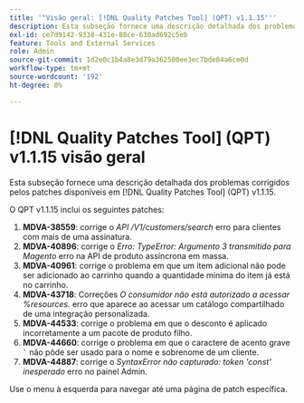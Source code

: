 ```yaml
---
title: '"Visão geral: [!DNL Quality Patches Tool] (QPT) v1.1.15'''
description: Esta subseção fornece uma descrição detalhada dos problemas corrigidos pelos patches disponíveis em [!DNL Quality Patches Tool] (QPT) v1.1.15.
exl-id: ce7d9142-9338-431e-88ce-630ad692c5eb
feature: Tools and External Services
role: Admin
source-git-commit: 1d2e0c1b4a8e3d79a362500ee3ec7bde84a6ce0d
workflow-type: tm+mt
source-wordcount: '192'
ht-degree: 0%

---
```


# [!DNL Quality Patches Tool] (QPT) v1.1.15 visão geral

Esta subseção fornece uma descrição detalhada dos problemas corrigidos pelos patches disponíveis em [!DNL Quality Patches Tool] (QPT) v1.1.15.

O QPT v1.1.15 inclui os seguintes patches:

1. **MDVA-38559**: corrige o *API /V1/customers/search* erro para clientes com mais de uma assinatura.
1. **MDVA-40896**: corrige o *Erro: TypeError: Argumento 3 transmitido para Magento* erro na API de produto assíncrona em massa.
1. **MDVA-40961**: corrige o problema em que um item adicional não pode ser adicionado ao carrinho quando a quantidade mínima do item já está no carrinho.
1. **MDVA-43718**: Correções *O consumidor não está autorizado a acessar %resources.* erro que aparece ao acessar um catálogo compartilhado de uma integração personalizada.
1. **MDVA-44533**: corrige o problema em que o desconto é aplicado incorretamente a um pacote de produto filho.
1. **MDVA-44660**: corrige o problema em que o caractere de acento grave ``` ` ``` não pôde ser usado para o nome e sobrenome de um cliente.
1. **MDVA-44887**: corrige o *SyntaxError não capturado: token &#39;const&#39; inesperado* erro no painel Admin.

Use o menu à esquerda para navegar até uma página de patch específica.
